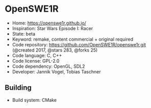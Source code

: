 # OpenSWE1R

- Home: https://openswe1r.github.io/
- Inspiration: Star Wars Episode I: Racer
- State: beta
- Keyword: remake, content commercial + original required
- Code repository: https://github.com/OpenSWE1R/openswe1r.git (@created 2017, @stars 283, @forks 25)
- Code language: C, C++
- Code license: GPL-2.0
- Code dependency: OpenGL, SDL2
- Developer: Jannik Vogel, Tobias Taschner

## Building

- Build system: CMake
